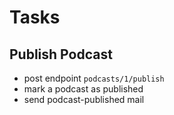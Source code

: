 # Tasks

## Publish Podcast

* post endpoint `podcasts/1/publish`
* mark a podcast as published
* send podcast-published mail
